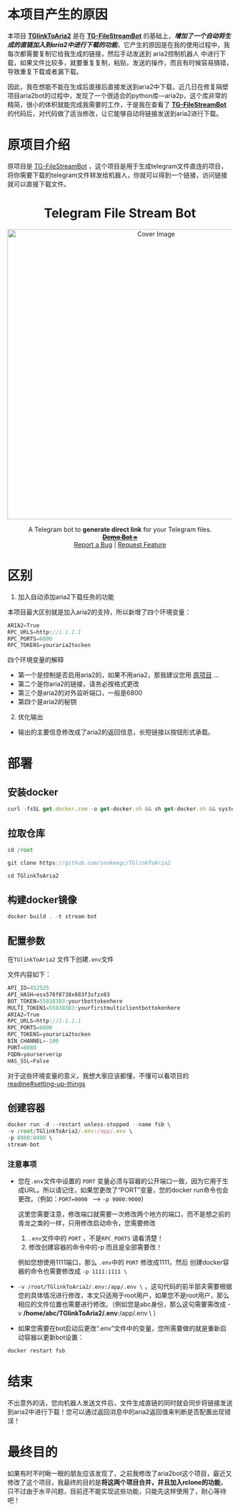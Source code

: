 # 本项目产生的原因

本项目 **[TGlinkToAria2](https://github.com/snakexgc/TGlinkToAria2)** 是在 **[TG-FileStreamBot](https://github.com/EverythingSuckz/TG-FileStreamBot)** 的基础上，***增加了一个自动将生成的直链加入到aria2中进行下载的功能***，它产生的原因是在我的使用过程中，我每次都需要复制它给我生成的链接，然后手动发送到 aria2控制机器人 中进行下载，如果文件比较多，就要重复复制，粘贴，发送的操作，而且有时候容易搞错，导致重复下载或者漏下载。 

因此，我在想能不能在生成后直接后直接发送到aria2中下载，近几日在修复隔壁项目aria2bot的过程中，发现了一个很适合的python库—aria2p，这个库非常的精简，很小的体积就能完成我需要的工作，于是我在查看了 **[TG-FileStreamBot](https://github.com/EverythingSuckz/TG-FileStreamBot)** 的代码后，对代码做了适当修改，让它能够自动将链接发送到aria2进行下载。 



# 原项目介绍

原项目是 [TG-FileStreamBot](https://github.com/EverythingSuckz/TG-FileStreamBot) ，这个项目是用于生成telegram文件直连的项目，将你需要下载的telegram文件转发给机器人，你就可以得到一个链接，访问链接就可以直接下载文件。

<h1 align="center">Telegram File Stream Bot</h1>
<p align="center">
  <a href="https://github.com/EverythingSuckz/TG-FileStreamBot">
    <img src="https://socialify.git.ci/EverythingSuckz/TG-FileStreamBot/image?description=1&font=Source%20Code%20Pro&forks=1&issues=1&logo=https://telegra.ph/file/01385a9f4cf0419682b87.png&pattern=Circuit%20Board&pulls=1&stargazers=1&theme=Dark" alt="Cover Image" width="650">
  </a>
  <p align="center">
    A Telegram bot to <b>generate direct link</b> for your Telegram files.
    <br />
    <a href="https://telegram.dog/TG_FileStreamBot"><strong><s>Demo Bot »</s></strong></a>
    <br />
    <a href="https://github.com/EverythingSuckz/TG-FileStreamBot/issues">Report a Bug</a>
    |
    <a href="https://github.com/EverythingSuckz/TG-FileStreamBot/issues">Request Feature</a>
  </p>
</p>



# 区别

1. 加入自动添加aria2下载任务的功能

本项目最大区别就是加入aria2的支持，所以新增了四个环境变量：

```jsx
ARIA2=True
RPC_URLS=http://1.1.1.1
RPC_PORTS=6800
RPC_TOKENS=youraria2tocken
```

四个环境变量的解释

- 第一个是控制是否启用aria2的，如果不用aria2，那我建议您用 [原项目](https://github.com/EverythingSuckz/TG-FileStreamBot) …
- 第二个是你aria2的链接，请务必按格式更改
- 第三个是aria2的对外监听端口，一般是6800
- 第四个是aria2的秘钥

2. 优化输出

- 输出的主要信息修改成了aria2的返回信息，长短链接以按钮形式承载。

# 部署

## 安装docker

```jsx
curl -fsSL get.docker.com -o get-docker.sh && sh get-docker.sh && systemctl enable docker && systemctl start docker
```

## 拉取仓库

```jsx
cd /root

git clone https://github.com/snakexgc/TGlinkToAria2

cd TGlinkToAria2
```

## 构建docker镜像

```jsx
docker build . -t stream-bot
```

## 配置参数

在`TGlinkToAria2` 文件下创建`.env`文件

文件内容如下：

```jsx
API_ID=452525
API_HASH=esx576f8738x883f3sfzx83
BOT_TOKEN=55838383:yourtbottokenhere
MULTI_TOKEN1=55838383:yourfirstmulticlientbottokenhere
ARIA2=True
RPC_URLS=http://1.1.1.1
RPC_PORTS=6800
RPC_TOKENS=youraria2tocken
BIN_CHANNEL=-100
PORT=8080
FQDN=yourserverip
HAS_SSL=False
```

对于这些环境变量的意义，我想大家应该都懂，不懂可以看项目的 [readme#setting-up-things](https://github.com/EverythingSuckz/TG-FileStreamBot/tree/python?tab=readme-ov-file#setting-up-things)

## 创建容器

```jsx
docker run -d --restart unless-stopped --name fsb \
-v /root/TGlinkToAria2/.env:/app/.env \
-p 8080:8080 \
stream-bot
```

### 注意事项

- 您在`.env`文件中设置的 `PORT` 变量必须与容器的公开端口一致，因为它用于生成URL。所以请记住，如果您更改了“PORT”变量，您的docker run命令也会更改。（例如：`PORT=9000 ` -->  `-p 9000:9000`）

  这里您需要注意，修改端口就需要一次修改两个地方的端口，而不是想之前的青龙之类的一样，只用修改启动命令，您需要修改

  1. `.env`文件中的 `PORT` ，不是`RPC_PORTS` 请看清楚！
  2. 修改创建容器的命令中的-p 而且是全部需要改！


  例如您想使用1111端口，那么 `.env`中的 `PORT` 修改成1111，然后 创建docker容器的命令也需要修改成  `-p 1111:1111 \`

- `-v /root/TGlinkToAria2/.env:/app/.env \` ，这句代码的前半部夫需要根据您的具体情况进行修改，本文只适用于root用户，如果您不是root用户，那么相应的文件位置也需要进行修改。（例如您是abc身份，那么这句需要需改成 -v **/home/abc/TGlinkToAria2/.env**:/app/.env \ ）

- 如果您需要在bot启动后更改“.env”文件中的变量，您所需要做的就是重新启动容器以更新bot设置：

```jsx
docker restart fsb
```

# 结束

不出意外的话，您向机器人发送文件后，文件生成直链的同时就会同步将链接发送到aria2中进行下载！您可以通过返回消息中的aria2返回值来判断是否配置出现错误！

# 最终目的

​    如果有时不时瞅一眼的朋友应该发现了，之前我修改了aria2bot这个项目，最近又修改了这个项目，我最终的目的是**将这两个项目合并，并且加入rclone的功能**，只不过由于水平问题，目前还不能实现这些功能，只能先这样使用了，耐心等待吧！

